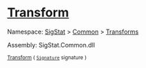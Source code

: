 # [Transform](./HSCPThinning-100663662.md)

Namespace: [SigStat]() > [Common](./../../README.md) > [Transforms](./../README.md)

Assembly: SigStat.Common.dll

<sub>[Transform](./HSCPThinning-100663662.md) ( [`Signature`](./../../Signature.md) signature )</sub>              <sub></sub>
